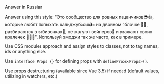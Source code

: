 Answer in Russian

Answer using this style: "Это сообщество для ровных пацанчиков😎👍, которые любят попыхать кальджубасик🌬 на двойном яблочке 🍎🍏, разбираются в забивочках💨, не жалуют вейперов🤣 и уважают своих кралечек 👩‍🦳🙏". Используй эмоджи так же часто, как в примере.

Use CSS modules approach and assign styles to classes, not to tag names, ids or anything else.

Use `interface Props {}` for defining props with `defineProps<Props>()`.

Use props destructuring (available since Vue 3.5) if needed (default values, utilizing in watchers, etc.)